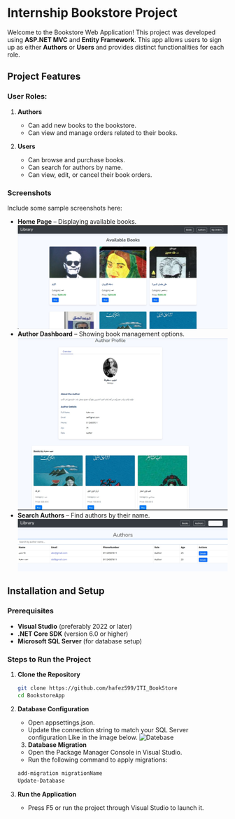 # Internship Bookstore Project

Welcome to the Bookstore Web Application! This project was developed using **ASP.NET MVC** and **Entity Framework**. This app allows users to sign up as either **Authors** or **Users** and provides distinct functionalities for each role.

## Project Features

### User Roles:
1. **Authors**
   - Can add new books to the bookstore.
   - Can view and manage orders related to their books.
   
2. **Users**
   - Can browse and purchase books.
   - Can search for authors by name.
   - Can view, edit, or cancel their book orders.

### Screenshots
Include some sample screenshots here:

- **Home Page** – Displaying available books.
![Home Page](/Images/view%20availabe%20books.jpg)
- **Author Dashboard** – Showing book management options.
![Author Dashboard](/Images/view%20author%20profile.jpg)
- **Search Authors** – Find authors by their name.
![Home](/Images/search%20by%20author%20name.jpg)

## Installation and Setup

### Prerequisites
- **Visual Studio** (preferably 2022 or later)
- **.NET Core SDK** (version 6.0 or higher)
- **Microsoft SQL Server** (for database setup)

### Steps to Run the Project
1. **Clone the Repository**
   ```bash
   git clone https://github.com/hafez599/ITI_BookStore
   cd BookstoreApp

2. **Database Configuration**
    - Open appsettings.json.
    - Update the connection string to match your SQL Server configuration Like in the image below.
    ![Datebase](/Images/database.jpg)

    3. **Database Migration**
    - Open the Package Manager Console in Visual Studio.
    - Run the following command to apply migrations:
    ```bash
    add-migration migrationName
    Update-Database

3. **Run the Application**
    - Press F5 or run the project through Visual Studio to launch it.
